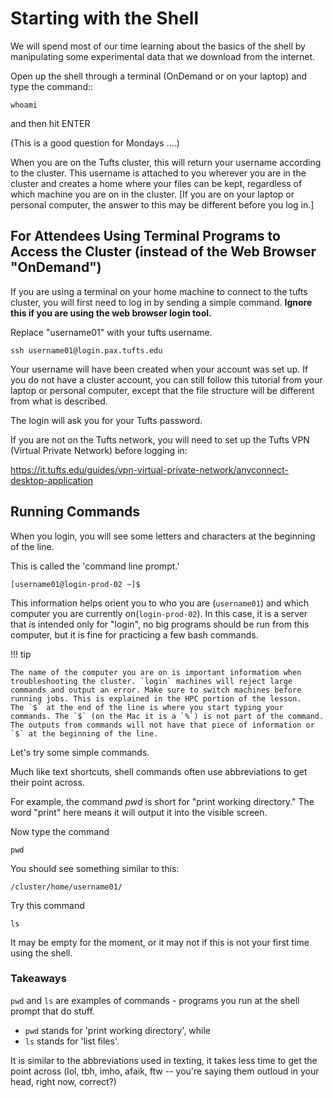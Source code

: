 # Starting with the Shell

We will spend most of our time learning about the basics of the shell by manipulating some experimental data that we download from the internet.

Open up the shell through a terminal (OnDemand or on your laptop) and type the command::

```
whoami
```

and then hit ENTER 

(This is a good question for Mondays ....)

When you are on the Tufts cluster, this will return your username according to the cluster. This username is attached to you wherever you are in the cluster and creates a home where your files can be kept, regardless of which machine you are on in the cluster. [If you are on your laptop or personal computer, the answer to this may be different before you log in.]

## For Attendees Using Terminal Programs to Access the Cluster (instead of the Web Browser "OnDemand")

If you are using a terminal on your home machine to connect to the tufts cluster, you will first need to log in by sending a simple command. **Ignore this if you are using the web browser login tool.**

Replace "username01" with your tufts username.

```
ssh username01@login.pax.tufts.edu
```

Your username will have been created when your account was set up. If you do not have a cluster account, you can still follow this tutorial from your laptop or personal computer, except that the file structure will be different from what is described.

The login will ask you for your Tufts password.

If you are not on the Tufts network, you will need to set up the Tufts VPN (Virtual Private Network) before logging in:

https://it.tufts.edu/guides/vpn-virtual-private-network/anyconnect-desktop-application


## Running Commands

When you login, you will see some letters and characters at the beginning of the line.

This is called the 'command line prompt.'

```
[username01@login-prod-02 ~]$
```

This information helps orient you to who you are (`username01`) and which computer you are currently on(`login-prod-02`). In this case, it is a server that is intended only for "login", no big programs should be run from this computer, but it is fine for practicing a few bash commands.

!!! tip

    The name of the computer you are on is important informatiom when troubleshooting the cluster. `login` machines will reject large commands and output an error. Make sure to switch machines before running jobs. This is explained in the HPC portion of the lesson. 
    The `$` at the end of the line is where you start typing your commands. The `$` (on the Mac it is a `%`) is not part of the command.
    The outputs from commands will not have that piece of information or `$` at the beginning of the line.

Let's try some simple commands.

Much like text shortcuts, shell commands often use abbreviations to get their point across.

For example, the command *pwd* is short for "print working directory." The word "print" here means it will output it into the visible screen.

Now type the command

```
pwd
```

You should see something similar to this:

```
/cluster/home/username01/
```

Try this command

```
ls
```

It may be empty for the moment, or it may not if this is not your first time using the shell.


### Takeaways


`pwd` and `ls` are examples of commands - programs you run at the shell
prompt that do stuff. 

* `pwd` stands for 'print working directory', while
* `ls` stands for 'list files'. 

It is similar to the abbreviations used in texting, it takes less time to get the point across (lol, tbh, imho, afaik, ftw -- you're saying them outloud in your head, right now, correct?)
